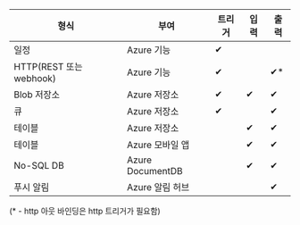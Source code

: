 형식 | 부여 | 트리거 | 입력 | 출력 
-----|---------|---------|-------|--------
일정 | Azure 기능 | &#10004; | | 
HTTP(REST 또는 webhook) | Azure 기능 | &#10004; | | &#10004;*
Blob 저장소 | Azure 저장소 | &#10004; | &#10004; | &#10004; 
큐 | Azure 저장소 | &#10004; | | &#10004;
테이블 | Azure 저장소 | | &#10004; | &#10004;
테이블 | Azure 모바일 앱 | | &#10004; | &#10004;
No-SQL DB | Azure DocumentDB | | &#10004; | &#10004;
푸시 알림 | Azure 알림 허브 | | | &#10004;

(* - http 아웃 바인딩은 http 트리거가 필요함)